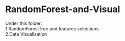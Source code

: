 # RandomForest-and-Visual

Under this folder:  
1.RandomForestTree and features selections  
2.Data Visualization
